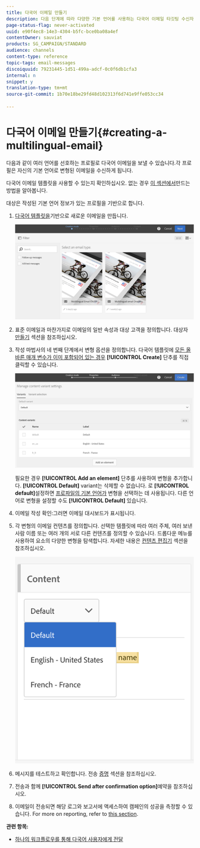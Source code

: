 ```yaml
---
title: 다국어 이메일 만들기
description: 다음 단계에 따라 다양한 기본 언어를 사용하는 다국어 이메일 타깃팅 수신자를 만듭니다.
page-status-flag: never-activated
uuid: e90f4ec8-14e3-4304-b5fc-bce0ba08a4ef
contentOwner: sauviat
products: SG_CAMPAIGN/STANDARD
audience: channels
content-type: reference
topic-tags: email-messages
discoiquuid: 79231445-1d51-499a-adcf-0c0f6db1cfa3
internal: n
snippet: y
translation-type: tm+mt
source-git-commit: 1b70e18be29fd48d102313f6d741e9ffe053cc34

---
```



# 다국어 이메일 만들기{#creating-a-multilingual-email}

다음과 같이 여러 언어를 선호하는 프로필로 다국어 이메일을 보낼 수 있습니다.각 프로필은 자신의 기본 언어로 변형된 이메일을 수신하게 됩니다.

다국어 이메일 템플릿을 사용할 수 있는지 확인하십시오. 없는 경우 [이 섹션에서](../../start/using/creating-a-multilingual-template.md)만드는 방법을 알아봅니다.

대상은 작성된 기본 언어 정보가 있는 프로필을 기반으로 합니다.

1. [다국어 템플릿을](../../start/using/creating-a-multilingual-template.md)기반으로 새로운 이메일을 만듭니다.

   ![](assets/multi_create1.png)

1. 표준 이메일과 마찬가지로 이메일의 일반 속성과 대상 고객을 정의합니다. 대상자 [만들기](../../audiences/using/creating-audiences.md) 섹션을 참조하십시오.
1. 작성 마법사의 네 번째 단계에서 변형 옵션을 정의합니다. 다국어 템플릿에 [모든 올바른 매개 변수가 이미 포함되어 있는 경우](../../start/using/creating-a-multilingual-template.md) **[!UICONTROL Create]** 단추를 직접 클릭할 수 있습니다.

   ![](assets/multi_create4.png)

   필요한 경우 **[!UICONTROL Add an element]** 단추를 사용하여 변형을 추가합니다. **[!UICONTROL Default]** variant는 삭제할 수 없습니다. 로 **[!UICONTROL default]**&#x200B;설정하면 [프로파일의 기본 언어가](../../audiences/using/creating-profiles.md) 변형을 선택하는 데 사용됩니다. 다른 언어로 변형을 설정할 수도 **[!UICONTROL Default]** 있습니다.

1. 이메일 작성 확인:그러면 이메일 대시보드가 표시됩니다.
1. 각 변형의 이메일 컨텐츠를 정의합니다. 선택한 템플릿에 따라 여러 주체, 여러 보낸 사람 이름 또는 여러 개의 서로 다른 컨텐츠를 정의할 수 있습니다. 드롭다운 메뉴를 사용하여 요소의 다양한 변형을 탐색합니다. 자세한 내용은 [컨텐츠 편집기](../../designing/using/designing-content-in-adobe-campaign.md) 섹션을 참조하십시오.

   ![](assets/multi_selectcontent.png)

1. 메시지를 테스트하고 확인합니다. 전송 [증명](../../sending/using/managing-test-profiles-and-sending-proofs.md#sending-proofs) 섹션을 참조하십시오.
1. 전송과 함께 **[!UICONTROL Send after confirmation option]**&#x200B;예약을 참조하십시오.
1. 이메일이 전송되면 해당 로그와 보고서에 액세스하여 캠페인의 성공을 측정할 수 있습니다. For more on reporting, refer to [this section](../../reporting/using/about-dynamic-reports.md).

**관련 항목:**

* [하나의 워크플로우를 통해 다국어 사용자에게 전달](https://helpx.adobe.com/campaign/kb/simplify-campaign-management.html#Engageyourcustomersateverystep)
